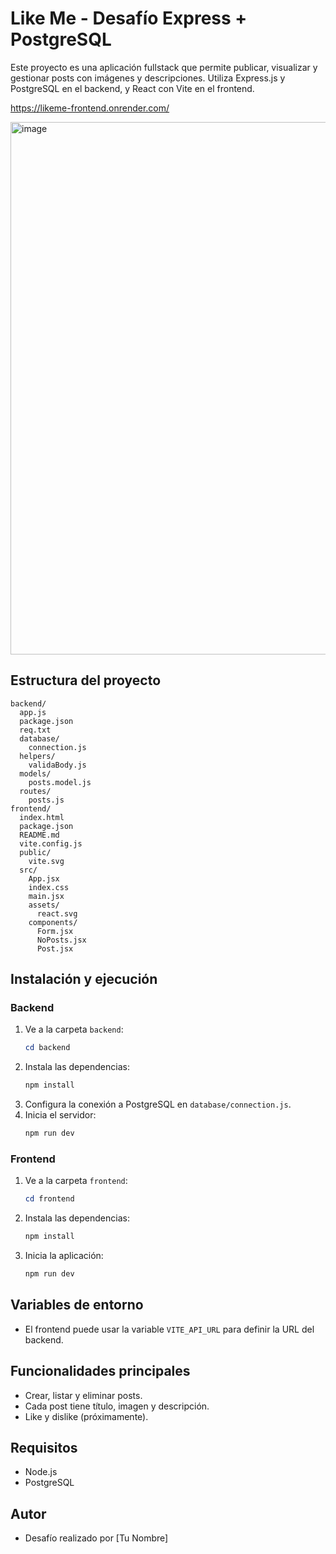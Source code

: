 # Like Me - Desafío Express + PostgreSQL

Este proyecto es una aplicación fullstack que permite publicar, visualizar y gestionar posts con imágenes y descripciones. Utiliza Express.js y PostgreSQL en el backend, y React con Vite en el frontend.

https://likeme-frontend.onrender.com/

<img width="1845" height="852" alt="image" src="https://github.com/user-attachments/assets/2cb2471e-33a7-4346-9f59-773e18dae348" />


## Estructura del proyecto

```
backend/
  app.js
  package.json
  req.txt
  database/
    connection.js
  helpers/
    validaBody.js
  models/
    posts.model.js
  routes/
    posts.js
frontend/
  index.html
  package.json
  README.md
  vite.config.js
  public/
    vite.svg
  src/
    App.jsx
    index.css
    main.jsx
    assets/
      react.svg
    components/
      Form.jsx
      NoPosts.jsx
      Post.jsx
```

## Instalación y ejecución

### Backend
1. Ve a la carpeta `backend`:
   ```powershell
   cd backend
   ```
2. Instala las dependencias:
   ```powershell
   npm install
   ```
3. Configura la conexión a PostgreSQL en `database/connection.js`.
4. Inicia el servidor:
   ```powershell
   npm run dev
   ```

### Frontend
1. Ve a la carpeta `frontend`:
   ```powershell
   cd frontend
   ```
2. Instala las dependencias:
   ```powershell
   npm install
   ```
3. Inicia la aplicación:
   ```powershell
   npm run dev
   ```

## Variables de entorno
- El frontend puede usar la variable `VITE_API_URL` para definir la URL del backend.

## Funcionalidades principales
- Crear, listar y eliminar posts.
- Cada post tiene título, imagen y descripción.
- Like y dislike (próximamente).

## Requisitos
- Node.js
- PostgreSQL

## Autor
- Desafío realizado por [Tu Nombre]


